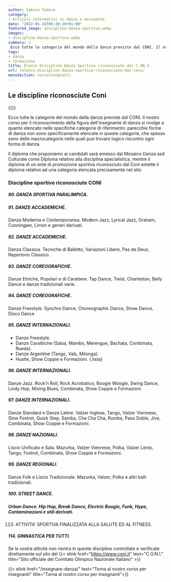 ```yaml
---
author: Sabina Todaro
category:
- Articoli informativi su danza e movimento
date: "2022-05-24T09:30:28+01:00"
featured_image: discipline-danza-sportiva.webp
images:
- discipline-danza-sportiva.webp
summary: >
 Ecco tutte le categorie del mondo della danza previste dal CONI. Il nostro corso per il riconoscimento della figura dell'insegnante di danza si rivolge a quanto elencato nelle specifiche categorie di riferimento: parecchie forme di...
tags:
- danza
- formazione
title: Elenco Discipline Danza Sportiva riconosciute dal C.ON.I.
url: /elenco-discipline-danza-sportiva-riconosciute-dal-coni/
menuSection: corsoinsegnanti
---
```

## Le discipline riconosciute Coni

<div class="mw7 fr pl4">
{{<figureh src="discipline-danza-sportiva.webp"
alt="Discipline Danza Sportiva"
caption="Discipline Danza Sportiva" >}}
</div>

Ecco tutte le categorie del mondo della danza previste dal CONI. Il nostro corso per il riconoscimento della figura dell'insegnante di danza si rivolge a quanto elencato nelle specifiche categorie di riferimento: parecchie forme di danza non sono specificamente elencate in queste categorie, che spesso sono delle macrocategorie nelle quali può trovare logico riscontro ogni forma di danza.

Il diploma che proponiamo ai candidati sarà emesso dal Mosaico Danza asd Culturale come Diploma relativo alla disciplina specialistica, mentre il diploma di un ente di promozione sportiva riconosciuto dal Coni emette il diploma relativo ad una categoria elencata precisamente nel sito.

### Discipline sportive riconosciute CONI

##### 90. DANZA SPORTIVA PARALIMPICA.

##### 91. DANZE ACCADEMICHE.

Danza Moderna e Contemporanea. Modern Jazz, Lyrical Jazz, Graham, Cunningam, Limon e generi derivati.

##### 92. DANZE ACCADEMICHE.

Danza Classica. Tecniche di Balletto, Variazioni Libere, Pas de Deux, Repertorio Classico.

##### 93. DANZE COREOGRAFICHE.

Danze Etniche, Popolari e di Carattere. Tap Dance, Twist, Charleston, Belly Dance e danze tradizionali varie.

##### 94. DANZE COREOGRAFICHE.

Danze Freestyle. Synchro Dance, Choreographic Dance, Show Dance, Disco Dance

##### 95. DANZE INTERNAZIONALI.

* Danze Freestyle.
* Danze Caraibiche (Salsa, Mambo, Merengue, Bachata, Combinata, Rueda).
* Danze Argentine (Tango, Vals, Milonga).
* Hustle, Show Coppie e Formazioni.
{.lista}

##### 96. DANZE INTERNAZIONALI.

Danze Jazz. Rock’n Roll, Rock Acrobatico, Boogie Woogie, Swing Dance, Lindy Hop, Mixing Blues, Combinata, Show Coppie e Formazioni.

##### 97. DANZE INTERNAZIONALI.

Danze Standard e Danze Latine. Valzer Inglese, Tango, Valzer Viennese, Slow Foxtrot, Quick Step, Samba, Cha Cha Cha, Rumba, Paso Doble, Jive, Combinata, Show Coppie e Formazioni.

##### 98. DANZE NAZIONALI.

Liscio Unificato e Sala. Mazurka, Valzer Viennese, Polka, Valzer Lento, Tango, Foxtrot, Combinata, Show Coppie e Formazioni.

##### 99. DANZE REGIONALI.

Danze Folk e Liscio Tradizionale. Mazurka, Valzer, Polka e altri balli tradizionali.

##### 100. STREET DANCE.

##### Urban Dance. Hip Hop, Break Dance, Electric Boogie, Funk, Hype, Contaminazioni e stili derivati.

110. ATTIVITA' SPORTIVA FINALIZZATA ALLA SALUTE ED AL FITNESS.

##### 114. GINNASTICA PER TUTTI.

Se la vostra attività non rientra in queste discipline controllate e verificate direttamente sul sito del {{< elink href="https://www.coni.it" text="C.O.N.I." title="Sito ufficiale del Comitato Olimpico Nazionale Italiano" >}}

{{< elink href="/insegnare-danza/" text="Torna al nostro corso per insegnanti" title="Torna al nostro corso per insegnanti">}}
